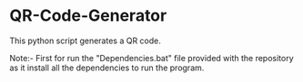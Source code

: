 # QR-Code-Generator
This python script generates a QR code. 

Note:-
First for run the "Dependencies.bat" file provided with the repository as it install all the dependencies to run the program.
